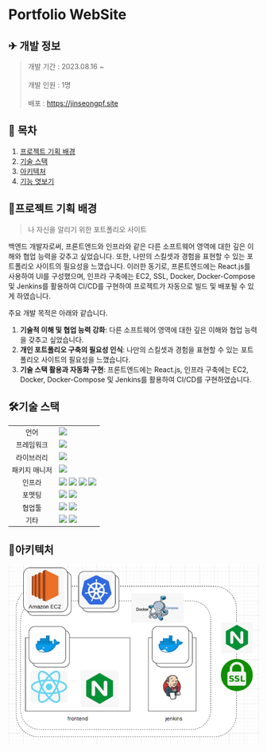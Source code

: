 # Portfolio WebSite

## ✈ 개발 정보

> 개발 기간 : 2023.08.16 ~</br>  
> 개발 인원 : 1명</br></br>
> 배포 : https://jinseongpf.site

## 📑 목차

1. [프로젝트 기획 배경](#프로젝트-기획-배경)
2. [기술 스택](#기술-스택)
3. [아키텍처](#아키텍처)
4. [기능 엿보기](#기능-엿보기)

## 📌프로젝트 기획 배경

> 나 자신을 알리기 위한 포트폴리오 사이트

백엔드 개발자로써, 프론트엔드와 인프라와 같은 다른 소프트웨어 영역에 대한 깊은 이해와 협업 능력을 갖추고 싶었습니다. 또한, 나만의 스킬셋과 경험을 표현할 수 있는 포트폴리오 사이트의 필요성을 느꼈습니다. 이러한 동기로, 프론트엔드에는 React.js를 사용하여 UI를 구성했으며, 인프라 구축에는 EC2, SSL, Docker, Docker-Compose 및 Jenkins를 활용하여 CI/CD를 구현하여 프로젝트가 자동으로 빌드 및 배포될 수 있게 하였습니다.

주요 개발 목적은 아래와 같습니다.

1. **기술적 이해 및 협업 능력 강화**: 다른 소프트웨어 영역에 대한 깊은 이해와 협업 능력을 갖추고 싶었습니다.
2. **개인 포트폴리오 구축의 필요성 인식**: 나만의 스킬셋과 경험을 표현할 수 있는 포트폴리오 사이트의 필요성을 느꼈습니다.
3. **기술 스택 활용과 자동화 구현**: 프론트엔드에는 React.js, 인프라 구축에는 EC2, Docker, Docker-Compose 및 Jenkins를 활용하여 CI/CD를 구현하였습니다.

## 🛠기술 스택

<table>
<tr>
 <td align="center">언어</td>
 <td>
  <img src="https://img.shields.io/badge/JavaScript-F7DF1E?style=for-the-badge&logo=JavaScript&logoColor=ffffff"/>
 </td>
</tr>
<tr>
 <td align="center">프레임워크</td>
 <td>
	<img src="https://img.shields.io/badge/React-61DAFB?style=for-the-badge&logo=React&logoColor=ffffff"/>  
</tr>
<tr>
 <td align="center">라이브러리</td>
 <td>
<img src="https://img.shields.io/badge/MUI-007FFF?style=for-the-badge&logo=MUI&logoColor=ffffff"/>

</tr>
<tr>
 <td align="center">패키지 매니저</td>
 <td>
    <img src="https://img.shields.io/badge/npm-CB3837?style=for-the-badge&logo=npm&logoColor=white">

  </td>
</tr>
<tr>
 <td align="center">인프라</td>
 <td>
  <img src="https://img.shields.io/badge/amazonaws-232F3E?style=for-the-badge&logo=amazonaws&logoColor=ffffff"/>
  <img src="https://img.shields.io/badge/amazonec2-FF9900?style=for-the-badge&logo=amazonec2&logoColor=ffffff"/>
  <img src="https://img.shields.io/badge/docker-2496ED?style=for-the-badge&logo=docker&logoColor=ffffff"/>
  <img src="https://img.shields.io/badge/jenkins-D24939?style=for-the-badge&logo=jenkins&logoColor=ffffff"/>
  
</tr>
<tr>
 <td align="center">포맷팅</td>
 <td>
  <img src="https://img.shields.io/badge/ESLint-4B32C3?style=for-the-badge&logo=ESLint&logoColor=ffffff"/> 
  <img src="https://img.shields.io/badge/Prettier-F7B93E?style=for-the-badge&logo=Prettier&logoColor=ffffff"/> 
  </td>
</tr>

<tr>
 <td align="center">협업툴</td>
 <td>
    <img src="https://img.shields.io/badge/Git-F05032?style=for-the-badge&logo=Git&logoColor=white"/>
    <img src="https://img.shields.io/badge/GitHub-181717?style=for-the-badge&logo=GitHub&logoColor=white"/>  
 </td>
</tr>
<tr>
 <td align="center">기타</td>
 <td>
    <img src="https://img.shields.io/badge/Figma-F24E1E?style=for-the-badge&logo=Figma&logoColor=white"/>
    <img src="https://img.shields.io/badge/Notion-000000?style=for-the-badge&logo=Notion&logoColor=white"/> 
 </td>
</tr>
</table>

## 🧱아키텍처

![Alt text](src/assets/images/portfolio_architecture.png)
